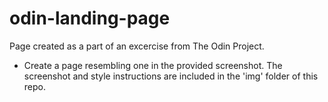 # odin-landing-page

Page created as a part of an excercise from The Odin Project.

- Create a page resembling one in the provided screenshot. The screenshot
  and style instructions are included in the 'img' folder of this repo.
